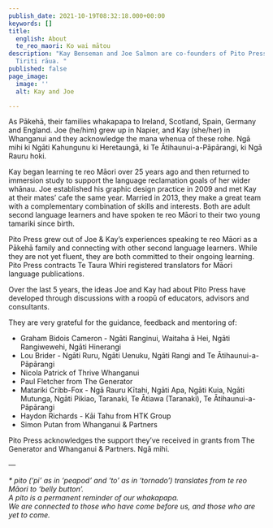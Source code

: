 ```yaml
---
publish_date: 2021-10-19T08:32:18.000+00:00
keywords: []
title:
  english: About
  te_reo_maori: Ko wai mātou
description: "Kay Benseman and Joe Salmon are co-founders of Pito Press*. \nHe tāngata
  Tiriti rāua. "
published: false
page_image:
  image: ''
  alt: Kay and Joe

---
```

As Pākehā, their families whakapapa to Ireland, Scotland, Spain, Germany and England. Joe (he/him) grew up in Napier, and Kay (she/her) in Whanganui and they acknowledge the mana whenua of these rohe. Ngā mihi ki Ngāti Kahungunu ki Heretaungā, ki Te Ātihaunui-a-Pāpārangi, ki Ngā Rauru hoki.

Kay began learning te reo Māori over 25 years ago and then returned to immersion study to support the language reclamation goals of her wider whānau. Joe established his graphic design practice in 2009 and met Kay at their mates’ cafe the same year. Married in 2013, they make a great team with a complementary combination of skills and interests. Both are adult second language learners and have spoken te reo Māori to their two young tamariki since birth.

Pito Press grew out of Joe & Kay’s experiences speaking te reo Māori as a Pākehā family and connecting with other second language learners. While they are not yet fluent, they are both committed to their ongoing learning. Pito Press contracts Te Taura Whiri registered translators for Māori language publications.

Over the last 5 years, the ideas Joe and Kay had about Pito Press have developed through discussions with a roopū of educators, advisors and consultants.

They are very grateful for the guidance, feedback and mentoring of:

* Graham Bidois Cameron - Ngāti Ranginui, Waitaha ā Hei, Ngāti Rangiwewehi, Ngāti Hinerangi
* Lou Brider - Ngāti Ruru, Ngāti Uenuku, Ngāti Rangi and Te Ātihaunui-a-Pāpārangi
* Nicola Patrick of Thrive Whanganui
* Paul Fletcher from The Generator
* Matariki Cribb-Fox - Ngā Rauru Kītahi, Ngāti Apa, Ngāti Kuia, Ngāti Mutunga, Ngāti Pikiao, Taranaki, Te Ātiawa (Taranaki), Te Ātihaunui-a-Pāpārangi
* Haydon Richards - Kāi Tahu from HTK Group
* Simon Putan from Whanganui & Partners

Pito Press acknowledges the support they’ve received in grants from The Generator and Whanganui & Partners. Ngā mihi.

—

_* pito (‘pi’ as in ‘peapod’ and ‘to’ as in ‘tornado’) translates from te reo Māori to ‘belly button’.   
A pito is a permanent reminder of our whakapapa.   
We are connected to those who have come before us, and those who are yet to come._